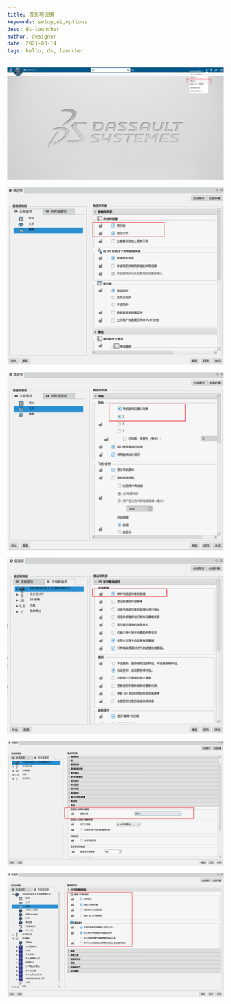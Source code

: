 ```yaml
---
title: 首先项设置
keywords: setup,ui,options
desc: ds-launcher 
author: designer 
date: 2021-03-14 
tags: hello, ds, launcher 
---
```


![](2022-04-27-00-08-57.png)

![](2022-04-27-00-09-15.png)

![](2022-04-27-00-09-25.png)

![](2022-04-27-00-09-34.png)

![](2022-04-27-00-09-45.png)

![](2022-04-27-00-09-56.png)